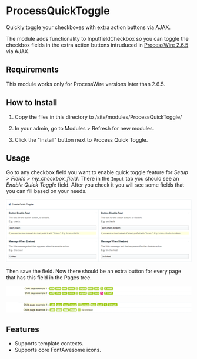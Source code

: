 ProcessQuickToggle
==================

Quickly toggle your checkboxes with extra action buttons via AJAX.

The module adds functionality to InputfieldCheckbox so you can toggle the checkbox
fields in the extra action buttons intruduced in [ProcessWire 2.6.5][pw-2-6-5] via AJAX.

## Requirements
This module works only for ProcessWire versions later than 2.6.5.

## How to Install
1. Copy the files in this directory to /site/modules/ProcessQuickToggle/ 

2. In your admin, go to Modules > Refresh for new modules. 

3. Click the "Install" button next to Process Quick Toggle.

## Usage
Go to any checkbox field you want to enable quick toggle feature for
_Setup > Fields > my_checkbox_field_. There in the `Input` tab you should see an
_Enable Quick Toggle_ field. After you check it you will see some fields that you
can fill based on your needs.

![ProcessQuickToggle Settings](imgs/settings.png "ProcessQuickToggle Settings")

Then save the field. Now there should be an extra button for every page 
that has this field in the Pages tree.

![ProcessQuickToggle List](imgs/list.png "ProcessQuickToggle List")


![ProcessQuickToggle List Action](imgs/list_action.png "ProcessQuickToggle List Action")

## Features 
  - Supports template contexts.
  - Supports core FontAwesome icons.

[pw-2-6-5]: http://processwire.com/blog/posts/extra-action-in-your-page-list-processwire-core-updates-2.6.5/